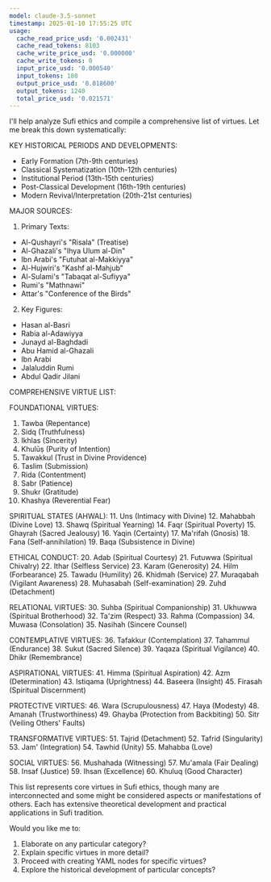 ```yaml
---
model: claude-3.5-sonnet
timestamp: 2025-01-10 17:55:25 UTC
usage:
  cache_read_price_usd: '0.002431'
  cache_read_tokens: 8103
  cache_write_price_usd: '0.000000'
  cache_write_tokens: 0
  input_price_usd: '0.000540'
  input_tokens: 180
  output_price_usd: '0.018600'
  output_tokens: 1240
  total_price_usd: '0.021571'
---
```


I'll help analyze Sufi ethics and compile a comprehensive list of virtues. Let me break this down systematically:

KEY HISTORICAL PERIODS AND DEVELOPMENTS:
- Early Formation (7th-9th centuries)
- Classical Systematization (10th-12th centuries)
- Institutional Period (13th-15th centuries)
- Post-Classical Development (16th-19th centuries)
- Modern Revival/Interpretation (20th-21st centuries)

MAJOR SOURCES:
1. Primary Texts:
- Al-Qushayri's "Risala" (Treatise)
- Al-Ghazali's "Ihya Ulum al-Din"
- Ibn Arabi's "Futuhat al-Makkiyya"
- Al-Hujwiri's "Kashf al-Mahjub"
- Al-Sulami's "Tabaqat al-Sufiyya"
- Rumi's "Mathnawi"
- Attar's "Conference of the Birds"

2. Key Figures:
- Hasan al-Basri
- Rabia al-Adawiyya
- Junayd al-Baghdadi
- Abu Hamid al-Ghazali
- Ibn Arabi
- Jalaluddin Rumi
- Abdul Qadir Jilani

COMPREHENSIVE VIRTUE LIST:

FOUNDATIONAL VIRTUES:
1. Tawba (Repentance)
2. Sidq (Truthfulness)
3. Ikhlas (Sincerity)
4. Khulūṣ (Purity of Intention)
5. Tawakkul (Trust in Divine Providence)
6. Taslim (Submission)
7. Rida (Contentment)
8. Sabr (Patience)
9. Shukr (Gratitude)
10. Khashya (Reverential Fear)

SPIRITUAL STATES (AHWAL):
11. Uns (Intimacy with Divine)
12. Mahabbah (Divine Love)
13. Shawq (Spiritual Yearning)
14. Faqr (Spiritual Poverty)
15. Ghayrah (Sacred Jealousy)
16. Yaqin (Certainty)
17. Ma'rifah (Gnosis)
18. Fana (Self-annihilation)
19. Baqa (Subsistence in Divine)

ETHICAL CONDUCT:
20. Adab (Spiritual Courtesy)
21. Futuwwa (Spiritual Chivalry)
22. Ithar (Selfless Service)
23. Karam (Generosity)
24. Hilm (Forbearance)
25. Tawadu (Humility)
26. Khidmah (Service)
27. Muraqabah (Vigilant Awareness)
28. Muhasabah (Self-examination)
29. Zuhd (Detachment)

RELATIONAL VIRTUES:
30. Suhba (Spiritual Companionship)
31. Ukhuwwa (Spiritual Brotherhood)
32. Ta'zim (Respect)
33. Rahma (Compassion)
34. Muwasa (Consolation)
35. Nasihah (Sincere Counsel)

CONTEMPLATIVE VIRTUES:
36. Tafakkur (Contemplation)
37. Tahammul (Endurance)
38. Sukut (Sacred Silence)
39. Yaqaza (Spiritual Vigilance)
40. Dhikr (Remembrance)

ASPIRATIONAL VIRTUES:
41. Himma (Spiritual Aspiration)
42. Azm (Determination)
43. Istiqama (Uprightness)
44. Baseera (Insight)
45. Firasah (Spiritual Discernment)

PROTECTIVE VIRTUES:
46. Wara (Scrupulousness)
47. Haya (Modesty)
48. Amanah (Trustworthiness)
49. Ghayba (Protection from Backbiting)
50. Sitr (Veiling Others' Faults)

TRANSFORMATIVE VIRTUES:
51. Tajrid (Detachment)
52. Tafrid (Singularity)
53. Jam' (Integration)
54. Tawhid (Unity)
55. Mahabba (Love)

SOCIAL VIRTUES:
56. Mushahada (Witnessing)
57. Mu'amala (Fair Dealing)
58. Insaf (Justice)
59. Ihsan (Excellence)
60. Khuluq (Good Character)

This list represents core virtues in Sufi ethics, though many are interconnected and some might be considered aspects or manifestations of others. Each has extensive theoretical development and practical applications in Sufi tradition.

Would you like me to:
1. Elaborate on any particular category?
2. Explain specific virtues in more detail?
3. Proceed with creating YAML nodes for specific virtues?
4. Explore the historical development of particular concepts?